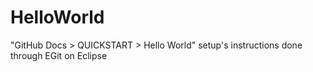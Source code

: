 # HelloWorld
"GitHub Docs > QUICKSTART > Hello World" setup's instructions done through EGit on Eclipse
